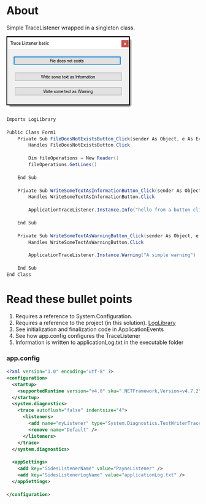 ﻿# About

Simple TraceListener wrapped in a singleton class.

![screen](../assets/traceListenerBasic.png)

```csharp
Imports LogLibrary

Public Class Form1
    Private Sub FileDoesNotExistsButton_Click(sender As Object, e As EventArgs) _
        Handles FileDoesNotExistsButton.Click

        Dim fileOperations = New Reader()
        fileOperations.GetLines()

    End Sub

    Private Sub WriteSomeTextAsInformationButton_Click(sender As Object, e As EventArgs) _
        Handles WriteSomeTextAsInformationButton.Click

        ApplicationTraceListener.Instance.Info("hello from a button click")

    End Sub

    Private Sub WriteSomeTextAsWarningButton_Click(sender As Object, e As EventArgs) _
        Handles WriteSomeTextAsWarningButton.Click

        ApplicationTraceListener.Instance.Warning("A simple warning")

    End Sub
End Class
```

# Read these bullet points

1. Requires a reference to System.Configuration.
2. Requires a reference to the project (in this solution). [LogLibrary](https://github.com/karenpayneoregon/visual-basic-getting-started/tree/master/LogLibrary)
3. See initialization and finalization code in ApplicationEvents
4. See how app.config configures the TraceListener
5. Information is written to applicationLog.txt in the executable folder

### app.config

```xml
<?xml version="1.0" encoding="utf-8" ?>
<configuration>
  <startup>
    <supportedRuntime version="v4.0" sku=".NETFramework,Version=v4.7.2" />
  </startup>
  <system.diagnostics>
    <trace autoflush="false" indentsize="4">
      <listeners>
        <add name="myListener" type="System.Diagnostics.TextWriterTraceListener" initializeData="TextWriterOutput.log" />
        <remove name="Default" />
      </listeners>
    </trace>
  </system.diagnostics>

  <appSettings>
    <add key="SidesListenerName" value="PayneListener" />
    <add key="SidesListenerLogName" value="applicationLog.txt" />
  </appSettings>

</configuration>
```


